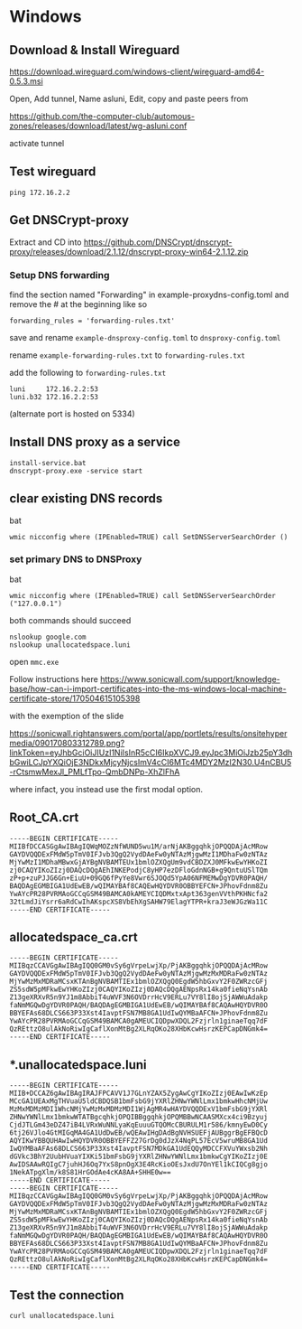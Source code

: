 # Windows

## Download & Install Wireguard

https://download.wireguard.com/windows-client/wireguard-amd64-0.5.3.msi

Open, Add tunnel, Name asluni, Edit, copy and paste peers from

https://github.com/the-computer-club/automous-zones/releases/download/latest/wg-asluni.conf

activate tunnel

## Test wireguard
```
ping 172.16.2.2
```


## Get DNSCrypt-proxy
Extract and CD into https://github.com/DNSCrypt/dnscrypt-proxy/releases/download/2.1.12/dnscrypt-proxy-win64-2.1.12.zip


### Setup DNS forwarding
find the section named  "Forwarding" in example-proxydns-config.toml
and remove the # at the beginning like so
```
forwarding_rules = 'forwarding-rules.txt'
```
save and rename `example-dnsproxy-config.toml` to `dnsproxy-config.toml`

rename `example-forwarding-rules.txt` to `forwarding-rules.txt`

add the following to `forwarding-rules.txt`

```
luni     172.16.2.2:53
luni.b32 172.16.2.2:53
```
(alternate port is hosted on 5334)


## Install DNS proxy as a service

```
install-service.bat
dnscrypt-proxy.exe -service start
```


## clear existing DNS records
bat
```
wmic nicconfig where (IPEnabled=TRUE) call SetDNSServerSearchOrder ()
```

### set primary DNS to DNSProxy
bat
```
wmic nicconfig where (IPEnabled=TRUE) call SetDNSServerSearchOrder ("127.0.0.1")
```

both commands should succeed
```
nslookup google.com
nslookup unallocatedspace.luni
```

open `mmc.exe`

Follow instructions here
https://www.sonicwall.com/support/knowledge-base/how-can-i-import-certificates-into-the-ms-windows-local-machine-certificate-store/170504615105398

with the exemption of the slide

https://sonicwall.rightanswers.com/portal/app/portlets/results/onsitehypermedia/090170803312789.png?linkToken=eyJhbGciOiJIUzI1NiIsInR5cCI6IkpXVCJ9.eyJpc3MiOiJzb25pY3dhbGwiLCJpYXQiOjE3NDkxMjcyNjcsImV4cCI6MTc4MDY2MzI2N30.U4nCBU5-rCtsmwMexJl_PMLfTpo-QmbDNPp-XhZlFhA

where infact, you instead use the first modal option.


## Root_CA.crt
```
-----BEGIN CERTIFICATE-----
MIIBfDCCASGgAwIBAgIQWqMOZzNfWUND5wu1M/arNjAKBggqhkjOPQQDAjAcMRow
GAYDVQQDExFMdW5pTmV0IFJvb3QgQ2VydDAeFw0yNTAzMjgwMzI1MDhaFw0zNTAz
MjYwMzI1MDhaMBwxGjAYBgNVBAMTEUx1bmlOZXQgUm9vdCBDZXJ0MFkwEwYHKoZI
zj0CAQYIKoZIzj0DAQcDQgAEhINKEPodjC8yHP7ezDFloGdnNGB+g9QntuUSlTQm
zP+p+zuPJJG6Gn+EiuU+09GQ6fPyYe8Vwr6SJOQd5YpA06NFMEMwDgYDVR0PAQH/
BAQDAgEGMBIGA1UdEwEB/wQIMAYBAf8CAQEwHQYDVR0OBBYEFCN+JPhovFdnm8Zu
YwAYcPR28PVRMAoGCCqGSM49BAMCA0kAMEYCIQDMxtxApt363genVVthPKHNcfa2
32tLmdJiYsrr6aRdCwIhAKspcXS8VbEhXgSAHW79ElagYTPR+kraJ3eWJGzWa11C
-----END CERTIFICATE-----
```

## allocatedspace_ca.crt
```
-----BEGIN CERTIFICATE-----
MIIBqzCCAVGgAwIBAgIQQ0GM0vSy6gVrpeLwjXp/PjAKBggqhkjOPQQDAjAcMRow
GAYDVQQDExFMdW5pTmV0IFJvb3QgQ2VydDAeFw0yNTAzMjgwMzMxMDRaFw0zNTAz
MjYwMzMxMDRaMCsxKTAnBgNVBAMTIEx1bmlOZXQgQ0EgdW5hbGxvY2F0ZWRzcGFj
ZS5sdW5pMFkwEwYHKoZIzj0CAQYIKoZIzj0DAQcDQgAENpsRx14ka0fieNqYsnAb
Z13geXRXvR5n9YJ1m8AbbiT4uWVF3N6OVDrrHcV9ERLu7VY8lI8ojSjAWWuAdakp
faNmMGQwDgYDVR0PAQH/BAQDAgEGMBIGA1UdEwEB/wQIMAYBAf8CAQAwHQYDVR0O
BBYEFAs68DLCS663P33Xst4IavptFSN7MB8GA1UdIwQYMBaAFCN+JPhovFdnm8Zu
YwAYcPR28PVRMAoGCCqGSM49BAMCA0gAMEUCIQDpwXDQL2Fzjrln1ginaeTqq7dF
QzREttzO8ulAkNoRiwIgCaflXonMtBg2XLRqOKo28XHbKcwHsrzKEPCapDNGmk4=
-----END CERTIFICATE-----
```

## *.unallocatedspace.luni
```
-----BEGIN CERTIFICATE-----
MIIB+DCCAZ6gAwIBAgIRAJFPCAVV1J7GLnYZAX5ZygAwCgYIKoZIzj0EAwIwKzEp
MCcGA1UEAxMgTHVuaU5ldCBDQSB1bmFsbG9jYXRlZHNwYWNlLmx1bmkwHhcNMjUw
MzMxMDMzMDI1WhcNMjYwMzMxMDMzMDI1WjAgMR4wHAYDVQQDExV1bmFsbG9jYXRl
ZHNwYWNlLmx1bmkwWTATBgcqhkjOPQIBBggqhkjOPQMBBwNCAASMXcx4ci9Bzyuj
CjdJTLGm43eDZ47iB4LVRxWuNNLyaKqEuuuGTQOMcCBURULM1r586/kmnyEwD0Cy
6tj26VJlo4GtMIGqMA4GA1UdDwEB/wQEAwIHgDAdBgNVHSUEFjAUBggrBgEFBQcD
AQYIKwYBBQUHAwIwHQYDVR0OBBYEFFZ27GrDg0dJzX4NqPL57EcV5wruMB8GA1Ud
IwQYMBaAFAs68DLCS663P33Xst4IavptFSN7MDkGA1UdEQQyMDCCFXVuYWxsb2Nh
dGVkc3BhY2UubHVuaYIXKi51bmFsbG9jYXRlZHNwYWNlLmx1bmkwCgYIKoZIzj0E
AwIDSAAwRQIgC7juhHJ6Oq7YxS8pnOgX3E4RcKioOEsJxdU7OnYEl1kCIQCg8gjo
1NekATpgXlm/k8S81HrGOdAe4cKA8AA+SHHE0w==
-----END CERTIFICATE-----
-----BEGIN CERTIFICATE-----
MIIBqzCCAVGgAwIBAgIQQ0GM0vSy6gVrpeLwjXp/PjAKBggqhkjOPQQDAjAcMRow
GAYDVQQDExFMdW5pTmV0IFJvb3QgQ2VydDAeFw0yNTAzMjgwMzMxMDRaFw0zNTAz
MjYwMzMxMDRaMCsxKTAnBgNVBAMTIEx1bmlOZXQgQ0EgdW5hbGxvY2F0ZWRzcGFj
ZS5sdW5pMFkwEwYHKoZIzj0CAQYIKoZIzj0DAQcDQgAENpsRx14ka0fieNqYsnAb
Z13geXRXvR5n9YJ1m8AbbiT4uWVF3N6OVDrrHcV9ERLu7VY8lI8ojSjAWWuAdakp
faNmMGQwDgYDVR0PAQH/BAQDAgEGMBIGA1UdEwEB/wQIMAYBAf8CAQAwHQYDVR0O
BBYEFAs68DLCS663P33Xst4IavptFSN7MB8GA1UdIwQYMBaAFCN+JPhovFdnm8Zu
YwAYcPR28PVRMAoGCCqGSM49BAMCA0gAMEUCIQDpwXDQL2Fzjrln1ginaeTqq7dF
QzREttzO8ulAkNoRiwIgCaflXonMtBg2XLRqOKo28XHbKcwHsrzKEPCapDNGmk4=
-----END CERTIFICATE-----
```


## Test the connection
```
curl unallocatedspace.luni
```


